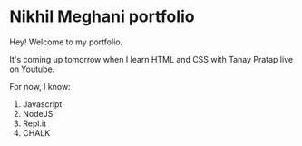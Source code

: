 # Nikhil Meghani portfolio

Hey! Welcome to my portfolio. 

It's coming up tomorrow when I learn HTML and CSS with Tanay Pratap live on Youtube.

For now, I know:

1. Javascript
2. NodeJS
3. Repl.it
4. CHALK 